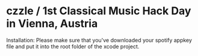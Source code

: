 czzle / 1st Classical Music Hack Day in Vienna, Austria
=====

Installation: Please make sure that you've downloaded your spotify appkey file and put it into the root folder of the xcode project.
